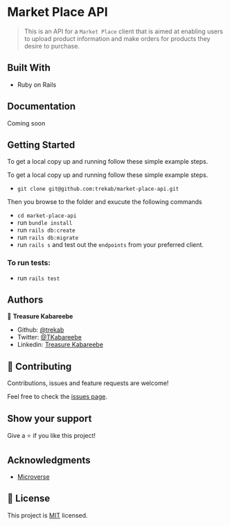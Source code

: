 # Market Place API

> This is an API for a `Market Place` client that is aimed at enabling users to upload product information and make orders for products they desire to purchase. 

## Built With

- Ruby on Rails

## Documentation
Coming soon


## Getting Started

To get a local copy up and running follow these simple example steps.

To get a local copy up and running follow these simple example steps.
- `git clone git@github.com:trekab/market-place-api.git`

Then you browse to the folder and exucute the following commands
- `cd market-place-api`
- run `bundle install`
- run `rails db:create`
- run `rails db:migrate`
- run `rails s` and test out the `endpoints` from your preferred client.

### To run tests:
- run `rails test`

## Authors

👤 **Treasure Kabareebe**

- Github: [@trekab](https://github.com/trekab)
- Twitter: [@TKabareebe](https://twitter.com/TKabareebe)
- Linkedin: [Treasure Kabareebe](https://www.linkedin.com/in/treasure-kabareebe/)

## 🤝 Contributing

Contributions, issues and feature requests are welcome!

Feel free to check the [issues page](issues/).

## Show your support

Give a ⭐️ if you like this project!

## Acknowledgments

- [Microverse](https://www.microverse.org/)

## 📝 License

This project is [MIT](lic.url) licensed.
